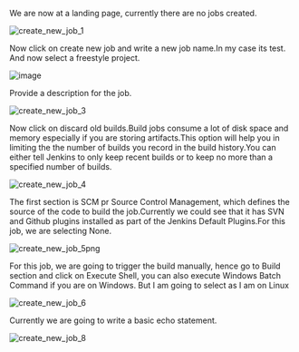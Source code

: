 We are now at a landing page, currently there are no jobs created.

![create_new_job_1](https://user-images.githubusercontent.com/20787443/50428509-3cb3c400-08f3-11e9-9ad3-5333639216a9.PNG)





Now click on create new job and write a new job name.In my case its test. And now select a freestyle project.

![image](https://user-images.githubusercontent.com/20787443/50428565-acc24a00-08f3-11e9-8daa-a893bb14d75a.png)

Provide a description for the job.

![create_new_job_3](https://user-images.githubusercontent.com/20787443/50428700-a2ed1680-08f4-11e9-903a-76b69460047f.PNG)

Now click on discard old builds.Build jobs consume a lot of disk space and memory especially if you are storing artifacts.This option will help you in limiting the the number of builds you record in the build history.You can either tell Jenkins to only keep recent
builds or to keep no more than a specified number of builds.

![create_new_job_4](https://user-images.githubusercontent.com/20787443/50428745-e3e52b00-08f4-11e9-9dee-d10b13cc8d88.PNG)

The first section is SCM pr Source Control Management, which defines the source of the code to build the job.Currently we could see that it has SVN and Github plugins installed as part of the Jenkins Default Plugins.For this job, we are selecting None.

![create_new_job_5png](https://user-images.githubusercontent.com/20787443/50429117-3fb0b380-08f7-11e9-81a5-e13a9e59c6cb.PNG)

For this job, we are going to trigger the build manually, hence go to Build section and click on Execute Shell, you can also execute Windows Batch Command if you are on Windows. But I am going to select as I am on Linux

![create_new_job_6](https://user-images.githubusercontent.com/20787443/50429218-09bfff00-08f8-11e9-913a-0b7155578f93.PNG)


Currently we are going to write a basic echo statement.

![create_new_job_8](https://user-images.githubusercontent.com/20787443/50429683-ddf24880-08fa-11e9-9264-97e9f1a7cb86.PNG)

